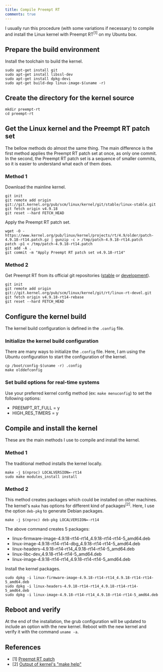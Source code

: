 ```yaml
---
title: Compile Preempt RT
comments: true
---
```


I usually run this procedure (with some variations if necessary) to compile and install the Linux kernel with Preempt RT<sup>[1]</sup> on my Ubuntu box.

## Prepare the build environment

Install the toolchain to build the kernel. 

```
sudo apt-get install git
sudo apt-get install libssl-dev
sudo apt-get install dpkg-devi
sudo apt-get build-dep linux-image-$(uname -r)
```

## Create the directory for the kernel source

```
mkdir preempt-rt
cd preempt-rt
```

## Get the Linux kernel and the Preempt RT patch set

The bellow methods do almost the same thing. The main difference is the first method applies the Preempt RT patch set at once, as only one commit. In the second, the Preempt RT patch set is a sequence of smaller commits, so it is easier to understand what each of them does.

### Method 1

Download the mainline kernel.
 
```
git init
git remote add origin git://git.kernel.org/pub/scm/linux/kernel/git/stable/linux-stable.git
git fetch origin v4.9.18
git reset --hard FETCH_HEAD
```

Apply the Preempt RT patch set.

```
wget -O - https://www.kernel.org/pub/linux/kernel/projects/rt/4.9/older/patch-4.9.18-rt14.patch.gz | gunzip -c > /tmp/patch-4.9.18-rt14.patch
patch -p1 < /tmp/patch-4.9.18-rt14.patch
git add -A .
git commit -m "Apply Preempt RT patch set v4.9.18-rt14"
```

### Method 2

Get Preempt RT from its official git repositories ([stable](https://git.kernel.org/pub/scm/linux/kernel/git/rt/linux-stable-rt.git) or [development](https://git.kernel.org/pub/scm/linux/kernel/git/rt/linux-rt-devel.git)).

```
git init
git remote add origin git://git.kernel.org/pub/scm/linux/kernel/git/rt/linux-rt-devel.git
git fetch origin v4.9.18-rt14-rebase
git reset --hard FETCH_HEAD
```

## Configure the kernel build

The kernel build configuration is defined in the ```.config``` file.

### Initialize the kernel build configuration

There are many ways to initialize the ```.config``` file. Here, I am using the Ubuntu configuration to start the configuration of the kernel.

```
cp /boot/config-$(uname -r) .config
make olddefconfig
```

### Set build options for real-time systems

Use your preferred kernel config method (ex: ```make menuconfig```) to set the following options:

* PREEMPT_RT_FULL = y
* HIGH_RES_TIMERS = y

## Compile and install the kernel

These are the main methods I use to compile and install the kernel. 

### Method 1

The traditional method installs the kernel locally.

```
make -j $(nproc) LOCALVERSION=-rt14
sudo make modules_install install
```

### Method 2

This method creates packages which could be installed on other machines. The kernel's ```make``` has options for different kind of packages<sup>[2]</sup>. Here, I use the option ```deb-pkg``` to generate Debian packages.

```
make -j $(nproc) deb-pkg LOCALVERSION=-rt14
```

The above command creates 5 packages:

* linux-firmware-image-4.9.18-rt14-rt14_4.9.18-rt14-rt14-5_amd64.deb
* linux-image-4.9.18-rt14-rt14-dbg_4.9.18-rt14-rt14-5_amd64.deb
* linux-headers-4.9.18-rt14-rt14_4.9.18-rt14-rt14-5_amd64.deb
* linux-libc-dev_4.9.18-rt14-rt14-5_amd64.deb
* linux-image-4.9.18-rt14-rt14_4.9.18-rt14-rt14-5_amd64.deb

Install the kernel packages.

```
sudo dpkg -i linux-firmware-image-4.9.18-rt14-rt14_4.9.18-rt14-rt14-5_amd64.deb
sudo dpkg -i linux-headers-4.9.18-rt14-rt14_4.9.18-rt14-rt14-5_amd64.deb
sudo dpkg -i linux-image-4.9.18-rt14-rt14_4.9.18-rt14-rt14-5_amd64.deb
```

## Reboot and verify

At the end of the installation, the grub configuration will be updated to include an option with the new kernel. Reboot with the new kernel and verify it with the command ```uname -a```.

## References

* [1] [Preempt RT patch](https://rt.wiki.kernel.org/index.php/CONFIG_PREEMPT_RT_Patch)
* [2] [Output of kernel's "make help"](https://www.kernel.org/doc/makehelp.txt)
